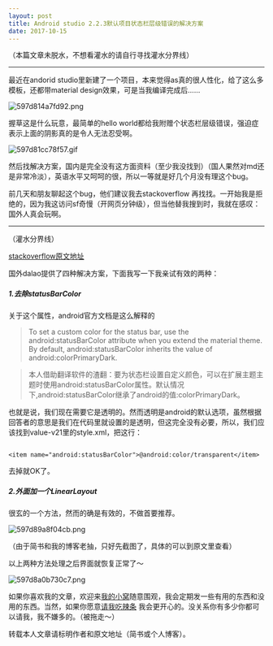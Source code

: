 ```yaml
---
layout: post
title: Android studio 2.2.3默认项目状态栏层级错误的解决方案
date: 2017-10-15
---
```


（本篇文章未脱水，不想看灌水的请自行寻找灌水分界线）

-------


最近在andorid studio里新建了一个项目，本来觉得as真的很人性化，给了这么多模板，还都带material design效果，可是当我编译完成后……

![597d814a7fd92.png](https://i.loli.net/2017/07/30/597d814a7fd92.png)

握草这是什么玩意，最简单的hello world都给我附赠个状态栏层级错误，强迫症表示上面的阴影真的是令人无法忍受啊。

![597d81cc78f57.gif](https://i.loli.net/2017/07/30/597d81cc78f57.gif)

然后找解决方案，国内是完全没有这方面资料（至少我没找到）（国人果然对md还是非常冷淡），英语水平又呵呵的很，所以一等就是好几个月没有理这个bug。

前几天和朋友聊起这个bug，他们建议我去stackoverflow 再找找。一开始我是拒绝的，因为我这访问sf奇慢（开网页分钟级），但当他替我搜到时，我就在感叹：国外人真会玩啊。

-------
（灌水分界线）

 [stackoverflow原文地址](https://stackoverflow.com/questions/34891756/toolbars-shadow-on-status-bar-for-lollipop)

 国外dalao提供了四种解决方案，下面我写一下我亲试有效的两种：

##### 1.去除statusBarColor

关于这个属性，android官方文档是这么解释的

> To set a custom color for the status bar, use the android:statusBarColor attribute when you extend the material theme. By default, android:statusBarColor inherits the value of android:colorPrimaryDark.

> 本人借助翻译软件的渣翻：要为状态栏设置自定义颜色，可以在扩展主题主题时使用android:statusBarColor属性。默认情况下,android:statusBarColor继承了android的值:colorPrimaryDark。

也就是说，我们现在需要它是透明的。然而透明是android的默认选项，虽然根据回答者的意思是我们在代码里就设置的是透明，但这完全没有必要，所以，我们应该找到value-v21里的style.xml，把这行：

```

<item name="android:statusBarColor">@android:color/transparent</item>

```

去掉就OK了。

##### 2.外面加一个LinearLayout

很玄的一个方法，然而的确是有效的，不做首要推荐。

   ![597d89a8f04cb.png](https://i.loli.net/2017/07/30/597d89a8f04cb.png)

（由于简书和我的博客老抽，只好先截图了，具体的可以到原文里查看）

以上两种方法处理之后界面就恢复正常了～

![597d8a0b730c7.png](https://i.loli.net/2017/07/30/597d8a0b730c7.png)

如果你喜欢我的文章，欢迎来[我的小窝](http://www.zsxh.me)随意围观，我会定期发一些有用的东西和没用的东西。当然，如果你愿意[请我吃辣条](http://www.dashangcloud.com/sh/878fb6)
我会更开心的。没关系你有多少你都可以请我，我不嫌多的。（被拖走～）

转载本人文章请标明作者和原文地址（简书或个人博客）。

